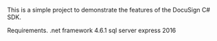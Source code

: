 This is a simple project to demonstrate the features of the DocuSign C# SDK.

Requirements.
.net framework 4.6.1
sql server express 2016

